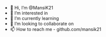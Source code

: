 - 👋 Hi, I’m @MansiK21
- 👀 I’m interested in 
- 🌱 I’m currently learning 
- 💞️ I’m looking to collaborate on 
- 📫 How to reach me - github.com/mansik21

<!---
MansiK21/MansiK21 is a ✨ special ✨ repository because its `README.md` (this file) appears on your GitHub profile.
You can click the Preview link to take a look at your changes.
--
